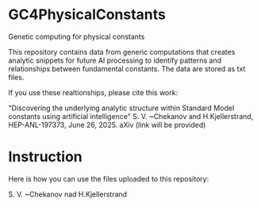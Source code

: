 # GC4PhysicalConstants
Genetic computing for physical constants

This repository contains data from generic computations that creates analytic snippets for future AI processing to identify patterns and relationships between fundamental constants.
The data are stored as txt files. 

If you use these realtionships, please cite this work:

 "Discovering the underlying analytic structure within Standard Model  constants using artificial intelligence"
  S. V. ~Chekanov and H.Kjellerstrand, HEP-ANL-197373, June 26, 2025. aXiv (link will be provided)

# Instruction

Here is how you can use the files uploaded to this repository:



S. V. ~Chekanov nad H.Kjellerstrand
